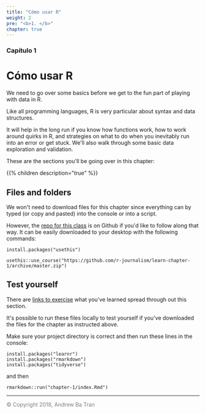 ```yaml
---
title: "Cómo usar R"
weight: 2
pre: "<b>1. </b>"
chapter: true
---
```


### Capítulo 1

# Cómo usar R


We need to go over some basics before we get to the fun part of playing with data in R.

Like all programming languages, R is very particular about syntax and data structures.

It will help in the long run if you know how functions work, how to work around quirks in R, and strategies on what to do when you inevitably run into an error or get stuck. We'll also walk through some basic data exploration and validation.

These are the sections you'll be going over in this chapter:

{{% children description="true"   %}}


## Files and folders

We won't need to download files for this chapter since everything can by typed (or copy and pasted) into the console or into a script.

However, the [repo for this class](https://github.com/r-journalism/learn-chapter-1) is on Github if you'd like to follow along that way. It can be easily downloaded to your desktop with the following commands:

```
install.packages("usethis")

usethis::use_course("https://github.com/r-journalism/learn-chapter-1/archive/master.zip")

```

## Test yourself

There are [links to exercise](http://code.r-journalism.com/chapter-1/)  what you've learned spread through out this section.

It's possible to run these files locally to test yourself if you've downloaded the files for the chapter as instructed above.

Make sure your project directory is correct and then run these lines in the console:


```
install.packages("learnr")
install.packages("rmarkdown")
install.packages("tidyverse")
```

and then

```
rmarkdown::run("chapter-1/index.Rmd")
```


-----

<span style="color:gray">© Copyright 2018, Andrew Ba Tran</span>
